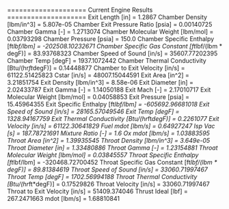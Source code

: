 ==================== Current Engine Results ====================
Exit Length [in] = 1.2867
Chamber Density [lbm/in^3] = 5.807e-05
Chamber Exit Pressure Ratio [psia] = 0.00140725
Chamber Gamma [-] = 1.2713074
Chamber Molecular Weight [lbm/mol] = 0.03793298
Chamber Pressure [psia] = 150.0
Chamber Specific Enthalpy [ft*lbf/lbm] = -202508.10232671
Chamber Specific Gas Constant [ft*lbf/(lbm * degF)] = 83.93768323
Chamber Speed of Sound [in/s] = 35607.77202395
Chamber Temp [degF] = 1937.1072442
Chamber Thermal Conductivity [Btu/(hr*ft*degF)] = 0.14448877
Chamber to Exit Velocity [in/s] = 61122.51425823
Cstar [in/s] = 48007.15044591
Exit Area [in^2] = 3.21851754
Exit Density [lbm/in^3] = 8.58e-06
Exit Diameter [in] = 2.02433787
Exit Gamma [-] = 1.14050188
Exit Mach [-] = 2.17010717
Exit Molecular Weight [lbm/mol] = 0.04058853
Exit Pressure [psia] = 15.45964355
Exit Specific Enthalpy [ft*lbf/lbm] = -605692.96681018
Exit Speed of Sound [in/s] = 28165.57049546
Exit Temp [degF] = 1328.94167759
Exit Thermal Conductivity [Btu/(hr*ft*degF)] = 0.2261077
Exit Velocity [in/s] = 61122.30641829
Fuel mdot [lbm/s] = 0.64927247
Isp Vac [s] = 187.78721691
Mixture Ratio [-] = 1.6
Ox mdot [lbm/s] = 1.03883595
Throat Area [in^2] = 1.39935545
Throat Density [lbm/in^3] = 3.649e-05
Throat Diameter [in] = 1.33480886
Throat Gamma [-] = 1.23154881
Throat Molecular Weight [lbm/mol] = 0.03845557
Throat Specific Enthalpy [ft*lbf/lbm] = -320468.72700452
Throat Specific Gas Constant [ft*lbf/(lbm * degF)] = 89.81384619
Throat Speed of Sound [in/s] = 33060.71997467
Throat Temp [degF] = 1702.56994188
Throat Thermal Conductivity [Btu/(hr*ft*degF)] = 0.17529826
Throat Velocity [in/s] = 33060.71997467
Throat to Exit Velocity [in/s] = 51409.374046
Thrust Ideal [lbf] = 267.2471663
mdot [lbm/s] = 1.68810841
